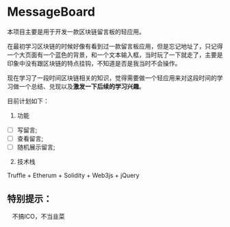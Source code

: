 # MessageBoard

本项目主要是用于开发一款区块链留言板的轻应用。

在最初学习区块链的时候好像有看到过一款留言板应用，但是忘记地址了，只记得一个大页面有一个蓝色的背景，和一个文本输入框，当时玩了一下就走了，主要是印象中没有跟区块链的特点挂钩，不知道是否是我当时不会操作。

现在学习了一段时间区块链相关的知识，觉得需要做一个轻应用来对这段时间的学习做一个总结、兑现以及**激发一下后续的学习兴趣**。

目前计划如下：

1. 功能
- [ ]  写留言;
- [ ]  查看留言;
- [ ]  随机展示留言;

2. 技术栈

Truffle + Etherum + Solidity + Web3js + jQuery






## 特别提示：

    不搞ICO，不当韭菜


